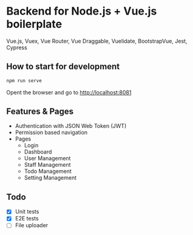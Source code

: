 # Backend for Node.js + Vue.js boilerplate

Vue.js, Vuex, Vue Router, Vue Draggable, Vuelidate, BootstrapVue, Jest, Cypress

## How to start for development

```bash
npm run serve
```

Opent the browser and go to [http://localhost:8081](http://localhost:8081)

## Features & Pages

- Authentication with JSON Web Token (JWT)
- Permission based navigation
- Pages
  - Login
  - Dashboard
  - User Management
  - Staff Management
  - Todo Management
  - Setting Management

## Todo

- [x] Unit tests
- [x] E2E tests
- [ ] File uploader

